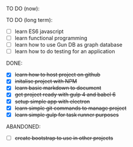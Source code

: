 TO DO (now):

TO DO (long term):
- [ ] learn ES6 javascript
- [ ] learn functional programming
- [ ] learn how to use Gun DB as graph database
- [ ] learn how to do testing for an application

DONE:
- [x] ~~learn how to host project on github~~
- [x] ~~initalise project with NPM~~
- [x] ~~learn basic markdown to document~~
- [x] ~~get project ready with gulp 4 and babel 6~~
- [x] ~~setup simple app with electron~~
- [x] ~~learn simple git commands to manage project~~
- [x] ~~learn simple gulp for task runner purposes~~

ABANDONED:
- [ ] ~~create bootstrap to use in other projects~~
